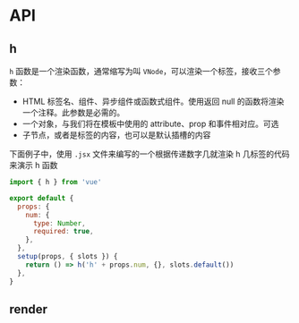 # API

## h

`h` 函数是一个渲染函数，通常缩写为叫 `VNode`，可以渲染一个标签，接收三个参数：

- HTML 标签名、组件、异步组件或函数式组件。使用返回 null 的函数将渲染一个注释。此参数是必需的。
- 一个对象，与我们将在模板中使用的 attribute、prop 和事件相对应。可选
- 子节点，或者是标签的内容，也可以是默认插槽的内容

下面例子中，使用 `.jsx` 文件来编写的一个根据传递数字几就渲染 h 几标签的代码来演示 h 函数

```js
import { h } from 'vue'

export default {
  props: {
    num: {
      type: Number,
      required: true,
    },
  },
  setup(props, { slots }) {
    return () => h('h' + props.num, {}, slots.default())
  },
}
```

## render
